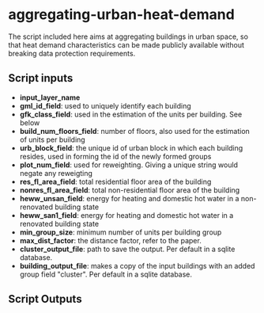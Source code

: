 # aggregating-urban-heat-demand
The script included here aims at aggregating buildings in urban space, so that heat demand characteristics can be made publicly available without breaking data protection requirements. 



## Script inputs
- **input_layer_name**
- **gml_id_field**: used to uniquely identify each building
- **gfk_class_field**: used in the estimation of the units per building. See below
- **build_num_floors_field**: number of floors, also used for the estimation of units per building
- **urb_block_field**: the unique id of urban block in which each building resides, used in forming the id of the newly formed groups
- **plot_num_field**: used for reweighting. Giving a unique string would negate any reweigting
- **res_fl_area_field**: total residential floor area of the building
- **nonres_fl_area_field**: total non-residential floor area of the building
- **heww_unsan_field**: energy for heating and domestic hot water in a non-renovated building state
- **heww_san1_field**: energy for heating and domestic hot water in a renovated building state
- **min_group_size**: minimum number of units per building group
- **max_dist_factor**: the distance factor, refer to the paper.
- **cluster_output_file**: path to save the output. Per default in a sqlite database. 
- **building_output_file**: makes a copy of the input buildings with an added group field "cluster". Per default in a sqlite database.

## Script Outputs
